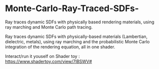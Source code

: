 # Monte-Carlo-Ray-Traced-SDFs-
Ray traces dynamic SDFs with physically based rendering materials, using ray marching and Monte Carlo path tracing.

Ray traces dynamic SDFs with physically-based materials (Lambertian, dielectric, metals), using ray marching and the probabilistic Monte Carlo integration of the rendering equation, all in one shader.

Interact/run it youself on Shader toy : https://www.shadertoy.com/view/7lBSWV#
